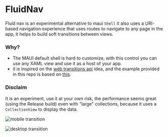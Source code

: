 # FluidNav

Fluid nav is an experimental alternative to maui `Shell` it also uses a URI-based navigation experience that uses routes to navigate to any page in the app, it helps to build soft transitions between views.

### Why?

- The MAUI default shell is hard to customize, with this control you can use any XAML view and use it as a host of your app.
- it is inspired on the [web transitions api](https://developer.chrome.com/docs/web-platform/view-transitions/) idea, and the example provided in this repo is based on [this](https://live-transitions.pages.dev/).

### Disclaim

It is an experiment, use it at your own risk, the performance seems great (using the Release build) even with "large" collections, because it uses a `CollectionView` to display the data.

![mobile transition](https://github.com/beto-rodriguez/FluidNav/assets/10853349/6395b7c7-5f97-4cc2-8867-35b61cb5c05c)

![desktop transition](https://github.com/beto-rodriguez/FluidNav/assets/10853349/25d73fb0-2b17-4998-b3ae-54ba3da03525)

